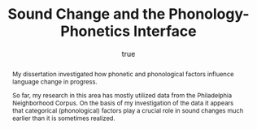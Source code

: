 ---
title: "Sound Change and the Phonology-Phonetics Interface"
author: [ { name: "Josef Fruehwald", url: "https://jofrhwld.github.io" }]
abstract: "<p>My dissertation investigated how phonetic and phonological factors influence language change in progress.</p>
<p>So far, my research in this area has mostly utilized data from the Philadelphia Neighborhood Corpus.
On the basis of my investigation of the data it appears that categorical (phonological) factors  play a crucial role in sound changes much earlier than it is sometimes realized.</p>"
categories: [project]
---